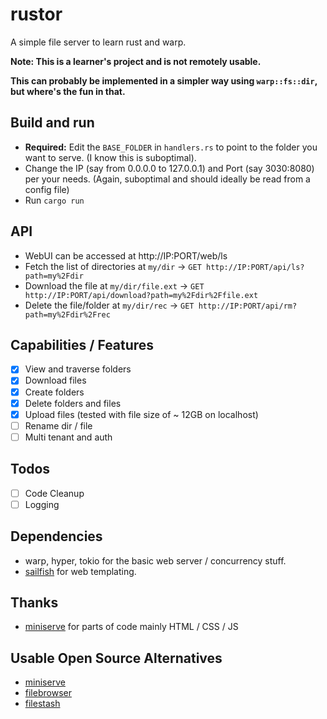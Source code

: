 # rustor
A simple file server to learn rust and warp. 

**Note: This is a learner's project and is not remotely usable.** 

**This can probably be implemented in a simpler way using `warp::fs::dir`, but where's the fun in that.**

## Build and run
* **Required:** Edit the `BASE_FOLDER` in `handlers.rs` to point to the folder you want to serve. (I know this is suboptimal).
* Change the IP (say from 0.0.0.0 to 127.0.0.1) and Port (say 3030:8080) per your needs. (Again, suboptimal and should ideally be read from a config file)
* Run `cargo run`

## API
* WebUI can be accessed at http://IP:PORT/web/ls
* Fetch the list of directories at `my/dir` -> `GET http://IP:PORT/api/ls?path=my%2Fdir`
* Download the file at `my/dir/file.ext` -> `GET http://IP:PORT/api/download?path=my%2Fdir%2Ffile.ext`
* Delete the file/folder at `my/dir/rec` -> `GET http://IP:PORT/api/rm?path=my%2Fdir%2Frec`

## Capabilities / Features
- [x] View and traverse folders
- [x] Download files
- [x] Create folders
- [x] Delete folders and files
- [x] Upload files (tested with file size of ~ 12GB on localhost)
- [ ] Rename dir / file
- [ ] Multi tenant and auth

## Todos
- [ ] Code Cleanup
- [ ] Logging

## Dependencies
* warp, hyper, tokio for the basic web server / concurrency stuff.
* [sailfish](https://github.com/Kogia-sima/sailfish) for web templating.

## Thanks
* [miniserve](https://github.com/svenstaro/miniserve) for parts of code mainly HTML / CSS / JS

## Usable Open Source Alternatives
* [miniserve](https://github.com/svenstaro/miniserve)
* [filebrowser](https://filebrowser.org/)
* [filestash](https://www.filestash.app/)

